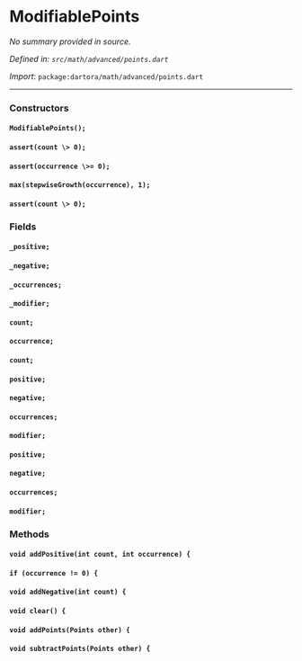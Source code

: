 # ModifiablePoints

_No summary provided in source._

_Defined in: `src/math/advanced/points.dart`_

_Import_: `package:dartora/math/advanced/points.dart`

---

### Constructors

#### `ModifiablePoints();`



#### `assert(count \> 0);`



#### `assert(occurrence \>= 0);`



#### `max(stepwiseGrowth(occurrence), 1);`



#### `assert(count \> 0);`



### Fields

#### `_positive;`



#### `_negative;`



#### `_occurrences;`



#### `_modifier;`



#### `count;`



#### `occurrence;`



#### `count;`



#### `positive;`



#### `negative;`



#### `occurrences;`



#### `modifier;`



#### `positive;`



#### `negative;`



#### `occurrences;`



#### `modifier;`





### Methods

#### `void addPositive(int count, int occurrence) {`



#### `if (occurrence != 0) {`



#### `void addNegative(int count) {`



#### `void clear() {`



#### `void addPoints(Points other) {`



#### `void subtractPoints(Points other) {`


